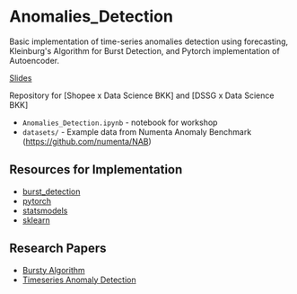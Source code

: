 # Anomalies_Detection
Basic implementation of time-series anomalies detection using forecasting, Kleinburg's Algorithm for Burst Detection, and Pytorch implementation of Autoencoder.

[Slides](https://drive.google.com/file/d/1r99mNGhHtQB4bZCeBgvtUFTua1qXgfQB/view?usp=sharing)

Repository for [Shopee x Data Science BKK] and [DSSG x Data Science BKK]
* `Anomalies_Detection.ipynb` - notebook for workshop
* `datasets/` - Example data from Numenta Anomaly Benchmark (https://github.com/numenta/NAB)

## Resources for Implementation
* [burst_detection](https://github.com/nmarinsek/burst_detection)
* [pytorch](https://github.com/pytorch)
* [statsmodels](https://www.statsmodels.org/stable/index.html)
* [sklearn](https://scikit-learn.org/stable/index.html)

## Research Papers
* [Bursty Algorithm](http://www.cs.cornell.edu/home/kleinber/bhs.pdf)
* [Timeseries Anomaly Detection](https://keras.io/examples/timeseries/timeseries_anomaly_detection/)
